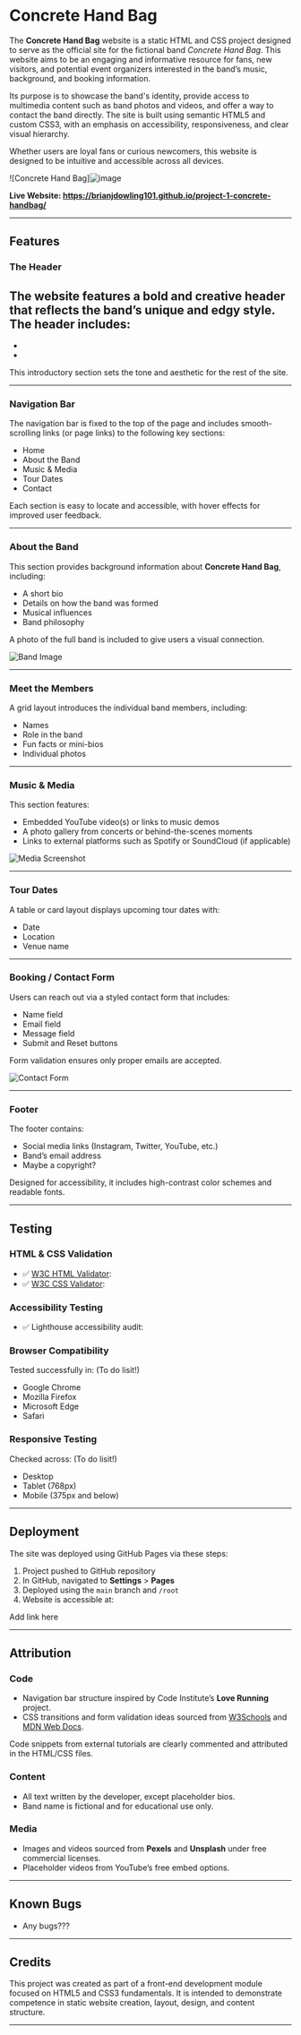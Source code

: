 # Concrete Hand Bag

The **Concrete Hand Bag** website is a static HTML and CSS project designed to serve as the official site for the fictional band *Concrete Hand Bag*. This website aims to be an engaging and informative resource for fans, new visitors, and potential event organizers interested in the band’s music, background, and booking information.

Its purpose is to showcase the band's identity, provide access to multimedia content such as band photos and videos, and offer a way to contact the band directly. The site is built using semantic HTML5 and custom CSS3, with an emphasis on accessibility, responsiveness, and clear visual hierarchy.

Whether users are loyal fans or curious newcomers, this website is designed to be intuitive and accessible across all devices.

![Concrete Hand Bag]![image](/image/device.png)

**Live Website: https://brianjdowling101.github.io/project-1-concrete-handbag/** 

---

## Features

### The Header  
The website features a bold and creative header that reflects the band’s unique and edgy style. The header includes:
- 
- 
- 

This introductory section sets the tone and aesthetic for the rest of the site.

---

### Navigation Bar  
The navigation bar is fixed to the top of the page and includes smooth-scrolling links (or page links) to the following key sections:
- Home
- About the Band
- Music & Media
- Tour Dates
- Contact

Each section is easy to locate and accessible, with hover effects for improved user feedback.

---

### About the Band  
This section provides background information about **Concrete Hand Bag**, including:
- A short bio
- Details on how the band was formed
- Musical influences
- Band philosophy

A photo of the full band is included to give users a visual connection.

![Band Image](insert-here)

---

### Meet the Members  
A grid layout introduces the individual band members, including:
- Names
- Role in the band
- Fun facts or mini-bios
- Individual photos

---

### Music & Media  
This section features:
- Embedded YouTube video(s) or links to music demos
- A photo gallery from concerts or behind-the-scenes moments
- Links to external platforms such as Spotify or SoundCloud (if applicable)

![Media Screenshot](insert-here)

---

### Tour Dates  
A table or card layout displays upcoming tour dates with:
- Date
- Location
- Venue name

---

### Booking / Contact Form  
Users can reach out via a styled contact form that includes:
- Name field
- Email field
- Message field
- Submit and Reset buttons

Form validation ensures only proper emails are accepted.

![Contact Form](insert-here)

---

### Footer  
The footer contains:
- Social media links (Instagram, Twitter, YouTube, etc.)
- Band’s email address
- Maybe a copyright?

Designed for accessibility, it includes high-contrast color schemes and readable fonts.

---

## Testing

### HTML & CSS Validation  
- ✅ [W3C HTML Validator](https://validator.w3.org/):
- ✅ [W3C CSS Validator](https://jigsaw.w3.org/css-validator/):

### Accessibility Testing  
- ✅ Lighthouse accessibility audit:

### Browser Compatibility  
Tested successfully in: (To do lisit!)
- Google Chrome
- Mozilla Firefox
- Microsoft Edge
- Safari

### Responsive Testing  
Checked across: (To do lisit!)
- Desktop
- Tablet (768px)
- Mobile (375px and below)

---

## Deployment

The site was deployed using GitHub Pages via these steps:
1. Project pushed to GitHub repository
2. In GitHub, navigated to **Settings** > **Pages**
3. Deployed using the `main` branch and `/root`
4. Website is accessible at:  

Add link here

---

## Attribution

### Code
- Navigation bar structure inspired by Code Institute’s **Love Running** project.
- CSS transitions and form validation ideas sourced from [W3Schools](https://www.w3schools.com/) and [MDN Web Docs](https://developer.mozilla.org/).

Code snippets from external tutorials are clearly commented and attributed in the HTML/CSS files.

### Content
- All text written by the developer, except placeholder bios.
- Band name is fictional and for educational use only.

### Media
- Images and videos sourced from **Pexels** and **Unsplash** under free commercial licenses.
- Placeholder videos from YouTube’s free embed options.

---

## Known Bugs
- Any bugs???

---

## Credits

This project was created as part of a front-end development module focused on HTML5 and CSS3 fundamentals. It is intended to demonstrate competence in static website creation, layout, design, and content structure.

---